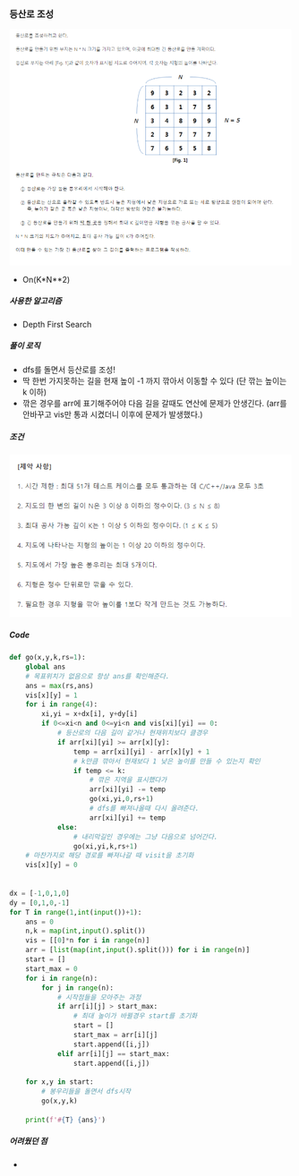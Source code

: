 ### 등산로 조성

![image-20210113172653678](img/image-20210113172653678.png)

- On(K*N**2)



##### 사용한 알고리즘

- Depth First Search



##### 풀이 로직

- dfs를 돌면서 등산로를 조성!
- 딱 한번 가지못하는 길을 현재 높이 -1 까지 깎아서 이동할 수 있다 (단 깎는 높이는 k 이하)
- 깎은 경우를 arr에 표기해주어야 다음 길을 갈때도 연산에 문제가 안생긴다. (arr를 안바꾸고 vis만 통과 시켰더니 이후에 문제가 발생했다.) 



##### 조건

![image-20210113172724662](img/image-20210113172724662.png)



##### Code

```python
def go(x,y,k,rs=1):
    global ans
    # 목표위치가 없음으로 항상 ans를 확인해준다.
    ans = max(rs,ans)
    vis[x][y] = 1
    for i in range(4):
        xi,yi = x+dx[i], y+dy[i]
        if 0<=xi<n and 0<=yi<n and vis[xi][yi] == 0:
            # 등산로의 다음 길이 같거나 현재위치보다 클경우
            if arr[xi][yi] >= arr[x][y]:
                temp = arr[xi][yi] - arr[x][y] + 1
                # k만큼 깎아서 현재보다 1 낮은 높이를 만들 수 있는지 확인
                if temp <= k:
                    # 깎은 지역을 표시했다가
                    arr[xi][yi] -= temp
                    go(xi,yi,0,rs+1)
                    # dfs를 빠져나올때 다시 올려준다.
                    arr[xi][yi] += temp
            else:
                # 내리막길인 경우에는 그냥 다음으로 넘어간다.
                go(xi,yi,k,rs+1)
    # 마찬가지로 해당 경로를 빠져나갈 때 visit을 초기화
    vis[x][y] = 0
                

dx = [-1,0,1,0]
dy = [0,1,0,-1]
for T in range(1,int(input())+1):
    ans = 0
    n,k = map(int,input().split())
    vis = [[0]*n for i in range(n)]
    arr = [list(map(int,input().split())) for i in range(n)]
    start = []
    start_max = 0
    for i in range(n):
        for j in range(n):
            # 시작점들을 모아주는 과정
            if arr[i][j] > start_max:
                # 최대 높이가 바뀔경우 start를 초기화
                start = []
                start_max = arr[i][j]
                start.append([i,j])
            elif arr[i][j] == start_max:
                start.append([i,j])

    for x,y in start:
        # 봉우리들을 돌면서 dfs시작
        go(x,y,k)

    print(f'#{T} {ans}')

```



##### 어려웠던 점

- 